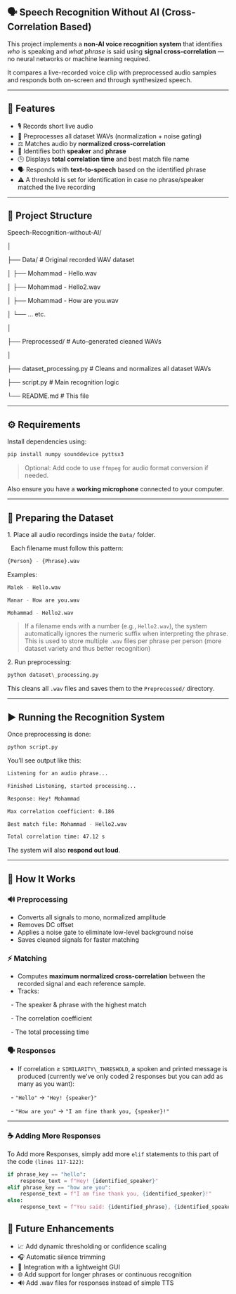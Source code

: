 ## 🗣️ Speech Recognition Without AI (Cross-Correlation Based)



This project implements a **non-AI voice recognition system** that identifies *who* is speaking and *what phrase* is said using **signal cross-correlation** — no neural networks or machine learning required.



It compares a live-recorded voice clip with preprocessed audio samples and responds both on-screen and through synthesized speech.



---



## 🎯 Features



- 🎙️ Records short live audio 
- 🧹 Preprocesses all dataset WAVs (normalization + noise gating)  
- ⚖️ Matches audio by **normalized cross-correlation**  
- 🧍 Identifies both **speaker** and **phrase**  
- 🕒 Displays **total correlation time** and best match file name  
- 🗣️ Responds with **text-to-speech** based on the identified phrase
- ⚠️ A threshold is set for identification in case no phrase/speaker matched the live recording  



---



## 📂 Project Structure



Speech-Recognition-without-AI/

│

├── Data/ # Original recorded WAV dataset

│ ├── Mohammad - Hello.wav

│ ├── Mohammad - Hello2.wav

│ ├── Mohammad - How are you.wav

│ └── ... etc.

│

├── Preprocessed/ # Auto-generated cleaned WAVs

│

├── dataset\_processing.py # Cleans and normalizes all dataset WAVs

├── script.py # Main recognition logic

└── README.md # This file



---



## ⚙️ Requirements



Install dependencies using:

```bash
pip install numpy sounddevice pyttsx3
```


> Optional: Add code to use `ffmpeg` for audio format conversion if needed.



Also ensure you have a **working microphone** connected to your computer.



---



## 🧩 Preparing the Dataset



1\. Place all audio recordings inside the `Data/` folder.  

&nbsp;  Each filename must follow this pattern:

```bash
{Person} - {Phrase}.wav
```


Examples:
```bash
Malek - Hello.wav

Manar - How are you.wav

Mohammad - Hello2.wav
```


> If a filename ends with a number (e.g., `Hello2.wav`), the system automatically ignores the numeric suffix when interpreting the phrase.
> This is used to store multiple `.wav` files per phrase per person (more dataset variety and thus better recognition)



2\. Run preprocessing:
```bash
python dataset\_processing.py
```

This cleans all `.wav` files and saves them to the `Preprocessed/` directory.



---



## ▶️ Running the Recognition System



Once preprocessing is done:

```bash
python script.py
```


You’ll see output like this:

```bash
Listening for an audio phrase...

Finished Listening, started processing...

Response: Hey! Mohammad

Max correlation coefficient: 0.186

Best match file: Mohammad - Hello2.wav

Total correlation time: 47.12 s
```


The system will also **respond out loud**.



---



## 🧠 How It Works

### 🔊 Preprocessing
- Converts all signals to mono, normalized amplitude  
- Removes DC offset  
- Applies a noise gate to eliminate low-level background noise  
- Saves cleaned signals for faster matching



### ⚡ Matching

- Computes **maximum normalized cross-correlation** between the recorded signal and each reference sample.  
- Tracks:

&nbsp; - The speaker \& phrase with the highest match

&nbsp; - The correlation coefficient

&nbsp; - The total processing time



### 🗣️ Responses

- If correlation ≥ `SIMILARITY\_THRESHOLD`, a spoken and printed message is produced (currently we've only coded 2 responses but you can add as many as you want):

&nbsp; - `"Hello"` → `"Hey! {speaker}"`

&nbsp; - `"How are you"` → `"I am fine thank you, {speaker}!"`



---

### ☕ Adding More Responses
To Add more Responses, simply add more `elif` statements to this part of the code `(lines 117-122)`:
```python
if phrase_key == "hello":
    response_text = f"Hey! {identified_speaker}"
elif phrase_key == "how are you":
    response_text = f"I am fine thank you, {identified_speaker}!"
else:
    response_text = f"You said: {identified_phrase}, {identified_speaker}."
``` 


## 🚀 Future Enhancements

- 📈 Add dynamic thresholding or confidence scaling  
- 🎧 Automatic silence trimming  
- 🧩 Integration with a lightweight GUI  
- 🌐 Add support for longer phrases or continuous recognition  
- 🔊 Add .wav files for responses instead of simple TTS
